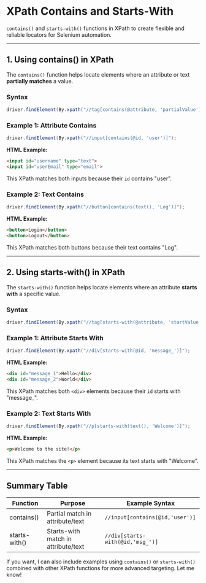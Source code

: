# XPath Contains and Starts-With

`contains()` and `starts-with()` functions in XPath to create flexible and reliable locators for Selenium automation.

---

## 1. Using contains() in XPath

The `contains()` function helps locate elements where an attribute or text **partially matches** a value.

### Syntax
```java
driver.findElement(By.xpath("//tag[contains(@attribute, 'partialValue')]");
```

### Example 1: Attribute Contains
```java
driver.findElement(By.xpath("//input[contains(@id, 'user')]");
```

**HTML Example:**
```html
<input id="username" type="text">
<input id="userEmail" type="email">
```
This XPath matches both inputs because their `id` contains "user".

### Example 2: Text Contains
```java
driver.findElement(By.xpath("//button[contains(text(), 'Log')]");
```

**HTML Example:**
```html
<button>Login</button>
<button>Logout</button>
```
This XPath matches both buttons because their text contains "Log".

---

## 2. Using starts-with() in XPath

The `starts-with()` function helps locate elements where an attribute **starts with** a specific value.

### Syntax
```java
driver.findElement(By.xpath("//tag[starts-with(@attribute, 'startValue')]");
```

### Example 1: Attribute Starts With
```java
driver.findElement(By.xpath("//div[starts-with(@id, 'message_')]");
```

**HTML Example:**
```html
<div id="message_1">Hello</div>
<div id="message_2">World</div>
```
This XPath matches both `<div>` elements because their `id` starts with "message_".

### Example 2: Text Starts With
```java
driver.findElement(By.xpath("//p[starts-with(text(), 'Welcome')]");
```

**HTML Example:**
```html
<p>Welcome to the site!</p>
```
This XPath matches the `<p>` element because its text starts with "Welcome".

---

## Summary Table

| Function        | Purpose                         | Example Syntax                                     |
|-----------------|---------------------------------|---------------------------------------------------|
| contains()      | Partial match in attribute/text | `//input[contains(@id,'user')]`                   |
| starts-with()   | Starts-with match in attribute/text | `//div[starts-with(@id,'msg_')]`                  |

If you want, I can also include examples using `contains()` or `starts-with()` combined with other XPath functions for more advanced targeting. Let me know!
